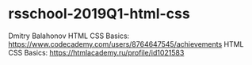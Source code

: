 # rsschool-2019Q1-html-css
Dmitry Balahonov
HTML CSS Basics: https://www.codecademy.com/users/8764647545/achievements
HTML CSS Basics: https://htmlacademy.ru/profile/id1021583
